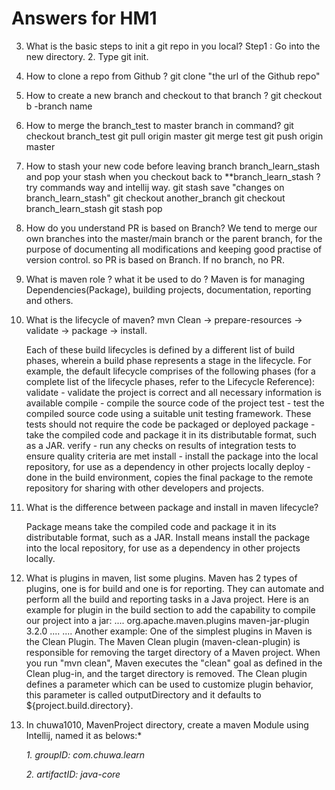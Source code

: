 # Answers for HM1
3. What is the basic steps to init a git repo in you local? 
   Step1 : Go into the new directory.  2. Type git init.
   
4. How to clone a repo from Github ?
    git clone "the url of the Github repo"
  
5. How to create a new branch and checkout to that branch ?
    git checkout b -branch name
  
6. How to merge the branch_test to master branch in command?
    git checkout branch_test
    git pull origin master
    git merge test
    git push origin master
    
7. How to stash your new code before leaving branch branch_learn_stash and pop your stash when you
  checkout back to **branch_learn_stash ? try commands way and intellij way.
    git stash save "changes on branch_learn_stash"
    git checkout another_branch
    git checkout branch_learn_stash 
    git stash pop


8. How do you understand PR is based on Branch?
   We tend to merge our own branches into the master/main branch or the parent branch, for the purpose of documenting all modifications and keeping good practise of version control.
   so PR is based on Branch. If no branch, no PR.

9. What is maven role ? what it be used to do ?
   Maven is for managing Dependencies(Package), building projects, documentation, reporting and others.

10. What is the lifecycle of maven? 
    mvn Clean -> prepare-resources -> validate -> package -> install.

    Each of these build lifecycles is defined by a different list of build phases, wherein a build phase represents a stage in the lifecycle.
    For example, the default lifecycle comprises of the following phases (for a complete list of the lifecycle phases, refer to the Lifecycle Reference):
    validate - validate the project is correct and all necessary information is available
    compile - compile the source code of the project
    test - test the compiled source code using a suitable unit testing framework. These tests should not require the code be packaged or deployed
    package - take the compiled code and package it in its distributable format, such as a JAR.
    verify - run any checks on results of integration tests to ensure quality criteria are met
    install - install the package into the local repository, for use as a dependency in other projects locally
    deploy - done in the build environment, copies the final package to the remote repository for sharing with other developers and projects.


11. What is the difference between package and install in maven lifecycle? 

    Package means take the compiled code and package it in its distributable format, such as a JAR.
    Install means install the package into the local repository, for use as a dependency in other projects locally.

12. What is plugins in maven, list some plugins.
    Maven has 2 types of plugins, one is for build and one is for reporting. They can automate and perform all the build and reporting tasks in a Java project. Here is an example for plugin in the build section to add the capability to compile our project into a jar:
    <build>
    ....
    <plugins>
        <plugin>
            <groupId>org.apache.maven.plugins</groupId>
            <artifactId>maven-jar-plugin</artifactId>
            <version>3.2.0</version>
            ....
        </plugin>
    ....
    </plugins>
    </build>
        Another example: One of the simplest plugins in Maven is the Clean Plugin. The Maven Clean plugin (maven-clean-plugin) is responsible for removing the target directory of a Maven project. When you run "mvn clean", Maven executes the "clean" goal as defined in the Clean plug-in, and the target directory is removed. The Clean plugin defines a parameter which can be used to customize plugin behavior, this parameter is called outputDirectory and it defaults to ${project.build.directory}.

13. In chuwa1010, MavenProject directory, create a maven Module using Intellij, named it as belows:*

    *1. groupID: com.chuwa.learn*

    *2. artifactID: java-core*

    